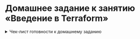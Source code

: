 # Домашнее задание к занятию «Введение в Terraform»

<details><summary>Чек-лист готовности к домашнему заданию</summary>

   1. [Версия Terraform](https://github.com/Granit16/terraform_01/blob/main/terrafomr_version.png)
   1. Markdown renders **perfectly**.
   1. Extra item.

</details>
